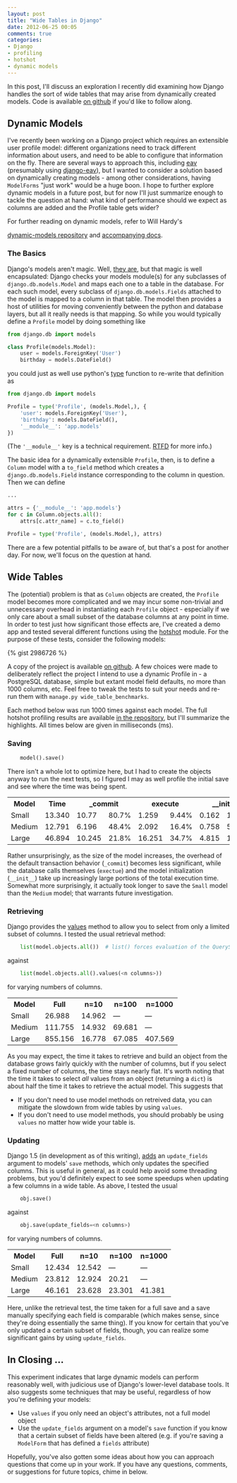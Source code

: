 ```yaml
---
layout: post
title: "Wide Tables in Django"
date: 2012-06-25 00:05
comments: true
categories: 
- Django
- profiling
- hotshot
- dynamic models
---
```


In this post, I'll discuss an exploration I recently did examining how Django
handles the sort of wide tables that may arise from dynamically created models.
Code is available 
[on github](https://github.com/jamesdabbs/django-experiments/tree/master/wide_tables)
if you'd like to follow along.

## Dynamic Models
I've recently been working on a Django project which requires an extensible 
user profile model: different organizations need to track different information
about users, and need to be able to configure that information on the fly. 
There are several ways to approach this, including 
[eav](http://en.wikipedia.org/wiki/Entity%E2%80%93attribute%E2%80%93value_model) 
(presumably using [django-eav](https://github.com/mvpdev/django-eav)), but I 
wanted to consider a solution based on dynamically creating models - among
other considerations, having `ModelForms` "just work" would be a huge boon. I 
hope to further explore dynamic models in a future post, but for now I'll just 
summarize enough to tackle the question at hand: what kind of performance 
should we expect as columns are added and the Profile table gets wider? 
<!-- more --> For further reading on dynamic models, refer to Will Hardy's 
[dynamic-models repository](https://github.com/willhardy/dynamic-models) 
and [accompanying docs](http://dynamic-models.rtfd.org/).

### The Basics
Django's models aren't magic. Well, 
[they are](https://groups.google.com/forum/?fromgroups#!searchin/comp.lang.python/metaclasses$20are$20deeper$20magic/comp.lang.python/o61KSF77IWs/s09TqSEvTQgJ), 
but that magic is well encapsulated: Django checks your models module(s) for 
any subclasses of `django.db.models.Model` and maps each one to a table 
in the database. For each such model, every subclass of 
`django.db.models.Fields` attached to the model is mapped to a column in that 
table. The model then provides a host of utilities for moving conveniently 
between the python and database layers, but all it really needs is that 
mapping. So while you would typically define a `Profile` model by doing
something like 

``` python models.py 
from django.db import models

class Profile(models.Model):
    user = models.ForeignKey('User')
    birthday = models.DateField()
```

you could just as well use python's 
[type](http://docs.python.org/library/functions.html#type) function to re-write
that definition as

``` python models.py
from django.db import models

Profile = type('Profile', (models.Model,), {
    'user': models.ForeignKey('User'),
    'birthday': models.DateField(),
    '__module__': 'app.models'
})
```
(The `'__module__'` key is a technical requirement. 
[RTFD](http://dynamic-models.readthedocs.org/) for more info.)

The basic idea for a dynamically extensible `Profile`, then, is to define a 
`Column` model with a `to_field` method which creates a 
`django.db.models.Field` instance corresponding to the column in question. 
Then we can define

``` python models.py
...

attrs = {'__module__': 'app.models'}
for c in Column.objects.all():
    attrs[c.attr_name] = c.to_field()

Profile = type('Profile', (models.Model,), attrs)
```

There are a few potential pitfalls to be aware of, but that's a post for
another day. For now, we'll focus on the question at hand.

## Wide Tables
The (potential) problem is that as `Column` objects are created, the `Profile`
model becomes more complicated and we may incur some non-trivial and 
unnecessary overhead in instantiating each `Profile` object - especially if we 
only care about a small subset of the database columns at any point in time. In 
order to test just how significant those effects are, I've created a demo app 
and tested several different functions using the 
[hotshot](http://docs.python.org/library/hotshot.html) module. For the purpose
of these tests, consider the following models:

{% gist 2986726 %}

A copy of the project is available 
[on github](https://github.com/jamesdabbs/django-experiments/tree/master/wide_tables).
A few choices were made to deliberately reflect the project I intend to use a
dynamic Profile in - a PostgreSQL database, simple but extant model field
defaults, no more than 1000 columns, etc. Feel free to tweak the tests to suit
your needs and re-run them with `manage.py wide_table_benchmarks`.

Each method below was run 1000 times against each model. The full hotshot
profiling results are available
[in the repository](https://github.com/jamesdabbs/django-experiments/blob/master/wide_tables/benchmarks.txt),
but I'll summarize the highlights. All times below are given in milliseconds (ms).

### Saving
``` python
    model().save()
```

There isn't a whole lot to optimize here, but I had to create the objects
anyway to run the next tests, so I figured I may as well profile the initial
save and see where the time was being spent.

<table class="data">
  <tr>
    <th>Model</th>
    <th>Time</th>
    <th colspan=2>_commit</th>
    <th colspan=2>execute</th>
    <th colspan=2>__init__</th>
  </tr>
  <tr>
    <td>Small</td>
    <td>13.340</td>
    <td>10.77</td>
    <td>80.7%</td>
    <td>1.259</td>
    <td>9.44%</td>
    <td>0.162</td>
    <td>1.21%</td>
  </tr>
  <tr>
    <td>Medium</td>
    <td>12.791</td>
    <td>6.196</td>
    <td>48.4%</td>
    <td>2.092</td>
    <td>16.4%</td>
    <td>0.758</td>
    <td>5.93%</td>
  </tr>
  <tr>
    <td>Large</td>
    <td>46.894</td>
    <td>10.245</td>
    <td>21.8%</td>
    <td>16.251</td>
    <td>34.7%</td>
    <td>4.815</td>
    <td>10.3%</td>
  </tr>
</table>

Rather unsurprisingly, as the size of the model increases, the overhead of the 
default transaction behavior (`_commit`) becomes less significant, while the 
database calls themselves (`exectue`) and the model initialization (`__init__`) 
take up increasingly large portions of the total execution time. Somewhat more 
surprisingly, it actually took longer to save the `Small` model than the 
`Medium` model; that warrants future investigation.

### Retrieving

Django provides the 
[values](https://docs.djangoproject.com/en/dev/ref/models/querysets/#values) 
method to allow you to select from only a limited subset of columns. I tested 
the usual retrieval method:

``` python
    list(model.objects.all())  # list() forces evaluation of the QuerySet
```

against

``` python
    list(model.objects.all().values(<n columns>))
```

for varying numbers of columns.

<table class="data">
  <tr>
    <th>Model</th>
    <th>Full</th>
    <th>n=10</th>
    <th>n=100</th>
    <th>n=1000</th>
  </tr>
  <tr>
    <td>Small</td>
    <td>26.988</td>
    <td>14.962</td>
    <td>&mdash;</td>
    <td>&mdash;</td>
  </tr>
  <tr>
    <td>Medium</td>
    <td>111.755</td>
    <td>14.932</td>
    <td>69.681</td>
    <td>&mdash;</td>
  </tr>
  <tr>
    <td>Large</td>
    <td>855.156</td>
    <td>16.778</td>
    <td>67.085</td>
    <td>407.569</td>
  </tr>
</table>

As you may expect, the time it takes to retrieve and build an object
from the database grows fairly quickly with the number of columns, but if you
select a fixed number of columns, the time stays nearly flat. It's worth noting
that the time it takes to select _all_ values from an object (returning a
`dict`) is about half the time it takes to retrieve the actual model. This
suggests that

* If you don't need to use model methods on retreived data, you can mitigate
  the slowdown from wide tables by using `values`.
* If you don't need to use model methods, you should probably be using `values`
  no matter how wide your table is.

### Updating

Django 1.5 (in development as of this writing), 
[adds](https://docs.djangoproject.com/en/dev/releases/1.5/) an `update_fields` 
argument to models' `save` methods, which only updates the specified columns. 
This is useful in general, as it could help avoid some threading problems, but 
you'd definitely expect to see some speedups when updating a few columns in
a wide table. As above, I tested the usual

``` python
    obj.save()
```

against

``` python
    obj.save(update_fields=<n columns>)
```

for varying numbers of columns.

<table class="data">
  <tr>
    <th>Model</th>
    <th>Full</th>
    <th>n=10</th>
    <th>n=100</th>
    <th>n=1000</th>
  </tr>
  <tr>
    <td>Small</td>
    <td>12.434</td>
    <td>12.542</td>
    <td>&mdash;</td>
    <td>&mdash;</td>
  </tr>
  <tr>
    <td>Medium</td>
    <td>23.812</td>
    <td>12.924</td>
    <td>20.21</td>
    <td>&mdash;</td>
  </tr>
  <tr>
    <td>Large</td>
    <td>46.161</td>
    <td>23.628</td>
    <td>23.301</td>
    <td>41.381</td>
  </tr>
</table>

Here, unlike the retrieval test, the time taken for a full save and a save 
manually specifying each field is comparable (which makes sense, since they're
doing essentially the same thing). If you know for certain that you've only
updated a certain subset of fields, though, you can realize some significant
gains by using `update_fields`.

## In Closing ...

This experiment indicates that large dynamic models can perform reasonably well,
with judicious use of Django's lower-level database tools. It also suggests
some techniques that may be useful, regardless of how you're defining your
models:

* Use `values` if you only need an object's attributes, not a full model object
* Use the `update_fields` argument on a model's `save` function if you know
  that a certain subset of fields have been altered (e.g. if you're saving a 
  `ModelForm` that has defined a `fields` attribute)
  
Hopefully, you've also gotten some ideas about how you can approach questions 
that come up in your work. If you have any questions, comments, or suggestions 
for future topics, chime in below.
